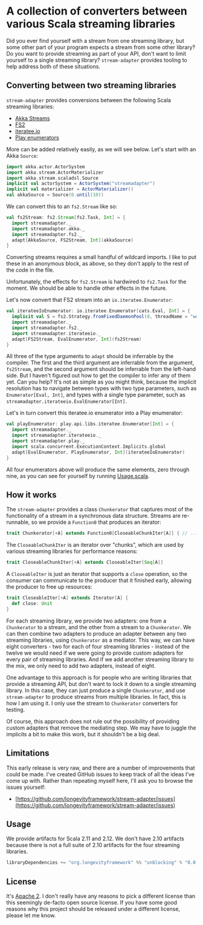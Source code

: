 # A collection of converters between various Scala streaming libraries

Did you ever find yourself with a stream from one streaming library, but some other part of your
program expects a stream from some other library? Do you want to provide streaming as part of your
API, don't want to limit yourself to a single streaming library? `stream-adapter` provides tooling
to help address both of these situations.

## Converting between two streaming libraries

`stream-adapter` provides conversions between the following Scala streaming libraries:

- [Akka Streams](http://doc.akka.io/docs/akka/2.4.17/scala/stream/index.html)
- [FS2](https://github.com/functional-streams-for-scala/fs2)
- [iteratee.io](https://github.com/travisbrown/iteratee)
- [Play enumerators](https://www.playframework.com/documentation/2.5.x/Enumerators)

More can be added relatively easily, as we will see below. Let's start with an Akka `Source`:

```scala
import akka.actor.ActorSystem
import akka.stream.ActorMaterializer
import akka.stream.scaladsl.Source
implicit val actorSystem = ActorSystem("streamadapter")
implicit val materializer = ActorMaterializer()
val akkaSource = Source(0.until(10))
```

We can convert this to an `fs2.Stream` like so:

```scala
val fs2Stream: fs2.Stream[fs2.Task, Int] = {
  import streamadapter._
  import streamadapter.akka._
  import streamadapter.fs2._
  adapt[AkkaSource, FS2Stream, Int](akkaSource)
}
```

Converting streams requires a small handful of wildcard imports. I like to put these in an anonymous
block, as above, so they don't apply to the rest of the code in the file.

Unfortunately, the effects for `fs2.Stream` is hardwired to `fs2.Task` for the moment. We should be
able to handle other effects in the future.

Let's now convert that FS2 stream into an `io.iteratee.Enumerator`:

```scala
val iterateeIoEnumerator: io.iteratee.Enumerator[cats.Eval, Int] = {
  implicit val S = fs2.Strategy.fromFixedDaemonPool(8, threadName = "worker")
  import streamadapter._
  import streamadapter.fs2._
  import streamadapter.iterateeio._
  adapt[FS2Stream, EvalEnumerator, Int](fs2Stream)
}
```

All three of the type arguments to `adapt` should be inferrable by the compiler. The first and the
third argument are inferrable from the argument, `fs2Stream`, and the second argument should be
inferrable from the left-hand side. But I haven't figured out how to get the compiler to infer any
of them yet. Can you help? It's not as simple as you might think, because the implicit resolution
has to navigate between types with two type parameters, such as `Enumerator[Eval, Int]`, and types
with a single type parameter, such as `streamadapter.iterateeio.EvalEnumerator[Int]`.

Let's in turn convert this iteratee.io enumerator into a Play enumerator:

```scala
val playEnumerator: play.api.libs.iteratee.Enumerator[Int] = {
  import streamadapter._
  import streamadapter.iterateeio._
  import streamadapter.play._
  import scala.concurrent.ExecutionContext.Implicits.global
  adapt[EvalEnumerator, PlayEnumerator, Int](iterateeIoEnumerator)
}
```

All four enumerators above will produce the same elements, zero through nine, as you can see for
yourself by running [Usage.scala](https://github.com/longevityframework/stream-adapter/blob/master/core/src/test/scala/streamadapter/usage/Usage.scala).

## How it works

The `stream-adapter` provides a class `Chunkerator` that captures most of the functionality of a
stream in a synchronous data structure. Streams are re-runnable, so we provide a `Function0` that
produces an iterator:

```scala
trait Chunkerator[+A] extends Function0[CloseableChunkIter[A]] { // ...
```

The `CloseableChunkIter` is an iterator over "chunks", which are used by various streaming libraries
for performance reasons:

```scala
trait CloseableChunkIter[+A] extends CloseableIter[Seq[A]]
```

A `CloseableIter` is just an iterator that supports a `close` operation, so the consumer can
communicate to the producer that it finished early, allowing the producer to free up resources:

```scala
trait CloseableIter[+A] extends Iterator[A] {
  def close: Unit
}
```

For each streaming library, we provide two adapters: one from a `Chunkerator` to a stream, and the
other from a stream to a `Chunkerator`. We can then combine two adapters to produce an adapter
between any two streaming libraries, using `Chunkerator` as a mediator. This way, we can have eight
converters - two for each of four streaming libraries - instead of the twelve we would need if we
were going to provide custom adapters for every pair of streaming libraries. And if we add another
streaming library to the mix, we only need to add two adapters, instead of eight.

One advantage to this approach is for people who are writing libraries that provide a streaming API,
but don't want to lock it down to a single streaming library. In this case, they can just produce a
single `Chunkerator`, and use `stream-adapter` to produce streams from multiple libraries. In fact,
this is how I am using it. I only use the stream to `Chunkerator` converters for testing.

Of course, this approach does not rule out the possibility of providing custom adapters that remove
the mediating step. We may have to juggle the implicits a bit to make this work, but it shouldn't be
a big deal.

## Limitations

This early release is very raw, and there are a number of improvements that could be made. I've
created GitHub issues to keep track of all the ideas I've come up with. Rather than repeating myself
here, I'll ask you to browse the issues yourself:

- [https://github.com/longevityframework/stream-adapter/issues](https://github.com/longevityframework/stream-adapter/issues)

## Usage

We provide artifacts for Scala 2.11 and 2.12. We don't have 2.10 artifacts because there is not a
full suite of 2.10 artifacts for the four streaming libraries.

```scala
libraryDependencies += "org.longevityframework" %% "unblocking" % "0.0.0"
```

## License

It's [Apache 2](http://www.apache.org/licenses/). I don't really have any reasons to pick a
different license than this seemingly de-facto open source license. If you have some good reasons
why this project should be released under a different license, please let me know.
